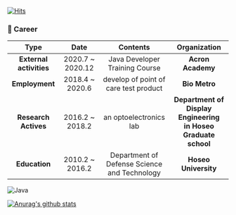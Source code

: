 [![Hits](https://hits.seeyoufarm.com/api/count/incr/badge.svg?url=https%3A%2F%2Fgithub.com%2Fzzsza)](https://hits.seeyoufarm.com) 

 <h3> 🔵 Career</h3>

| **Type** | **Date** | **Contents** | **Organization** |
|:---------:|:--------:|:-------------:|:------------------:|
| **External activities** |2020.7 ~ 2020.12|Java Developer Training Course|**Acron Academy**| 
| **Employment** | 2018.4 ~ 2020.6 | develop of point of care test product  | **Bio Metro** |
| **Research Actives** | 2016.2 ~ 2018.2 | an optoelectronics lab | **Department of Display Engineering <br> in Hoseo Graduate school** | 
| **Education** |2010.2 ~ 2016.2| Department of Defense Science and Technology |**Hoseo University**| 

![Java](https://img.shields.io/badge/Java-%E2%98%85%E2%98%85%E2%98%85%E2%98%86%E2%98%86-white) <br>

[![Anurag's github stats](https://github-readme-stats.vercel.app/api?username=Jack0215)](https://github.com/anuraghazra/github-readme-stats)
